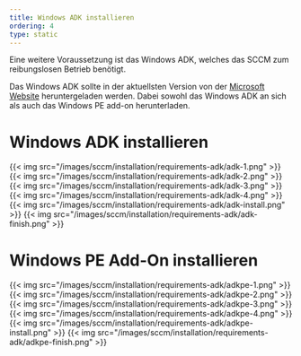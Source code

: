 ```yaml
---
title: Windows ADK installieren
ordering: 4
type: static
---
```


Eine weitere Voraussetzung ist das Windows ADK, welches das SCCM zum reibungslosen Betrieb benötigt.

<!--more-->

Das Windows ADK sollte in der aktuellsten Version von der [Microsoft Website](https://docs.microsoft.com/en-us/windows-hardware/get-started/adk-install) heruntergeladen werden. Dabei sowohl das Windows ADK an sich als auch das Windows PE add-on herunterladen.

# Windows ADK installieren

{{< img src="/images/sccm/installation/requirements-adk/adk-1.png" >}}
{{< img src="/images/sccm/installation/requirements-adk/adk-2.png" >}}
{{< img src="/images/sccm/installation/requirements-adk/adk-3.png" >}}
{{< img src="/images/sccm/installation/requirements-adk/adk-4.png" >}}
{{< img src="/images/sccm/installation/requirements-adk/adk-install.png" >}}
{{< img src="/images/sccm/installation/requirements-adk/adk-finish.png" >}}

# Windows PE Add-On installieren

{{< img src="/images/sccm/installation/requirements-adk/adkpe-1.png" >}}
{{< img src="/images/sccm/installation/requirements-adk/adkpe-2.png" >}}
{{< img src="/images/sccm/installation/requirements-adk/adkpe-3.png" >}}
{{< img src="/images/sccm/installation/requirements-adk/adkpe-4.png" >}}
{{< img src="/images/sccm/installation/requirements-adk/adkpe-install.png" >}}
{{< img src="/images/sccm/installation/requirements-adk/adkpe-finish.png" >}}